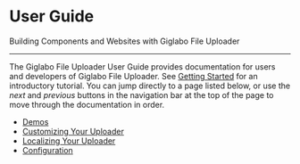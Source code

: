 # User Guide

Building Components and Websites with Giglabo File Uploader

---

The  Giglabo File Uploader User Guide provides documentation for users and developers of Giglabo File Uploader. See
[Getting Started] for an introductory tutorial. You can jump directly to a
page listed below, or use the *next* and *previous* buttons in the navigation
bar at the top of the page to move through the documentation in order.

- [Demos](relative_site:./demos)
- [Customizing Your Uploader](relative_site:./customizing-your-uploader.md)
- [Localizing Your Uploader](relative_site:./localizing-your-uploader.md)
- [Configuration](relative_site:./configuration.md)

[Getting Started]: relative_site:../getting-started.md
